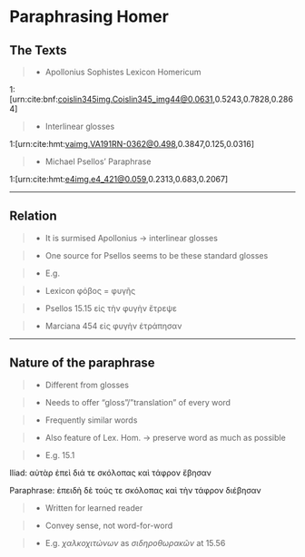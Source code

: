 # Paraphrasing Homer

## The Texts

>-	Apollonius Sophistes Lexicon Homericum

1:[urn:cite:bnf:coislin345img.Coislin345_img44@0.0631,0.5243,0.7828,0.2864]

>-	Interlinear glosses

1:[urn:cite:hmt:vaimg.VA191RN-0362@0.498,0.3847,0.125,0.0316]


>-	Michael Psellos’ Paraphrase

1:[urn:cite:hmt:e4img.e4_421@0.059,0.2313,0.683,0.2067]

----

## Relation

>-	It is surmised Apollonius -> interlinear glosses

>-	One source for Psellos seems to be these standard glosses

>-	E.g. 

>- Lexicon φόβος = φυγῆς

>- Psellos 15.15 εἰς τὴν φυγὴν ἔτρεψε 

>- Marciana 454 εἰς φυγὴν ἐτράπησαν

---

## Nature of the paraphrase

>-	Different from glosses

>- Needs to offer “gloss”/”translation” of every word

>-	Frequently similar words 

>-	Also feature of Lex. Hom. -> preserve word as much as possible

>-	E.g.
15.1 

Iliad: αὐτὰρ ἐπεὶ διά τε σκόλοπας καὶ τάφρον ἔβησαν 
 
Paraphrase: ἐπειδὴ δὲ τούς τε σκόλοπας καὶ τὴν τάφρον διέβησαν

>-	Written for learned reader

>-	Convey sense, not word-for-word

>-	E.g.
*χαλκοχιτώνων* as *σιδηροθωρακῶν* at 15.56 
